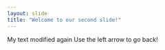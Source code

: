 ```yaml
---
layout: slide
title: "Welcome to our second slide!"
---
```

My text modified again
Use the left arrow to go back!
